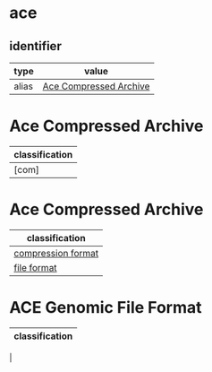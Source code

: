 # ace

## identifier
| type              | value
| ----------------- | -----
| alias             | [Ace Compressed Archive](#ace-compressed-archive)

# Ace Compressed Archive
| classification
| --------------
| [com]

# Ace Compressed Archive
| classification
| --------------
| [compression format](compression.md)
| [file format](file.md)

# ACE Genomic File Format
| classification
| --------------
|